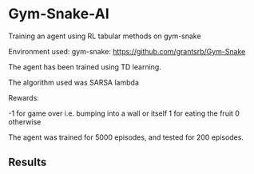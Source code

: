 # Gym-Snake-AI

Training an agent using RL tabular methods on gym-snake

Environment used: gym-snake: https://github.com/grantsrb/Gym-Snake

The agent has been trained using TD learning.

The algorithm used was SARSA lambda

Rewards:

-1 for game over i.e. bumping into a wall or itself
1 for eating the fruit
0 otherwise

The agent was trained for 5000 episodes, and tested for 200 episodes.

## Results


